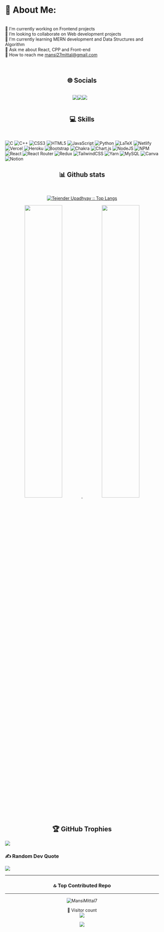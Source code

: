 # 💫 About Me:
<br>🔭 I'm currently working on Frontend projects<br>🤝 I’m looking to collaborate on Web development projects<br>🌱 I'm currently learning MERN development and Data Structures and Algorithm<br>💬 Ask me about React, CPP and Front-end<br>📧 How to reach me mansi27mittal@gmail.com<br><br><br>

<div>
<h2 align="center">🌐 Socials </h2>
<br/>

<div align="center"> 
<code><a href="https://github.com/MansiMittal7" target="_blank" rel="noreferrer"><img src="https://img.icons8.com/sf-regular-filled/48/null/github.png" /></a><a href="https://instagram.com/mansi.mittal_/?hl=en" target="_blank" rel="noreferrer"><img src="https://img.icons8.com/color/48/null/instagram-new--v1.png" /></a><a href="https://linkedin.com/in/mansi7mittal" target="_blank" rel="noreferrer"><img src="https://img.icons8.com/fluency/48/null/linkedin.png" /></a>  </code>
</div>
<br/>
</div>

<!-- ## 🌐 Socials:
[![Instagram](https://img.shields.io/badge/Instagram-%23E4405F.svg?logo=Instagram&logoColor=white)](https://instagram.com/mansi.mittal_) [![LinkedIn](https://img.shields.io/badge/LinkedIn-%230077B5.svg?logo=linkedin&logoColor=white)](https://linkedin.com/in/mansi7mittal)  -->

<!-- <br/> -->
<!-- # 💻 Skills: --><h2 align="center">💻 Skills</h2>
<br/>

![C](https://img.shields.io/badge/c-%2300599C.svg?style=for-the-badge&logo=c&logoColor=white) ![C++](https://img.shields.io/badge/c++-%2300599C.svg?style=for-the-badge&logo=c%2B%2B&logoColor=white) ![CSS3](https://img.shields.io/badge/css3-%231572B6.svg?style=for-the-badge&logo=css3&logoColor=white) ![HTML5](https://img.shields.io/badge/html5-%23E34F26.svg?style=for-the-badge&logo=html5&logoColor=white) ![JavaScript](https://img.shields.io/badge/javascript-%23323330.svg?style=for-the-badge&logo=javascript&logoColor=%23F7DF1E) ![Python](https://img.shields.io/badge/python-3670A0?style=for-the-badge&logo=python&logoColor=ffdd54) ![LaTeX](https://img.shields.io/badge/latex-%23008080.svg?style=for-the-badge&logo=latex&logoColor=white) ![Netlify](https://img.shields.io/badge/netlify-%23000000.svg?style=for-the-badge&logo=netlify&logoColor=#00C7B7) ![Vercel](https://img.shields.io/badge/vercel-%23000000.svg?style=for-the-badge&logo=vercel&logoColor=white) ![Heroku](https://img.shields.io/badge/heroku-%23430098.svg?style=for-the-badge&logo=heroku&logoColor=white) ![Bootstrap](https://img.shields.io/badge/bootstrap-%23563D7C.svg?style=for-the-badge&logo=bootstrap&logoColor=white) ![Chakra](https://img.shields.io/badge/chakra-%234ED1C5.svg?style=for-the-badge&logo=chakraui&logoColor=white) ![Chart.js](https://img.shields.io/badge/chart.js-F5788D.svg?style=for-the-badge&logo=chart.js&logoColor=white) ![NodeJS](https://img.shields.io/badge/node.js-6DA55F?style=for-the-badge&logo=node.js&logoColor=white) ![NPM](https://img.shields.io/badge/NPM-%23000000.svg?style=for-the-badge&logo=npm&logoColor=white) ![React](https://img.shields.io/badge/react-%2320232a.svg?style=for-the-badge&logo=react&logoColor=%2361DAFB) ![React Router](https://img.shields.io/badge/React_Router-CA4245?style=for-the-badge&logo=react-router&logoColor=white) ![Redux](https://img.shields.io/badge/redux-%23593d88.svg?style=for-the-badge&logo=redux&logoColor=white) ![TailwindCSS](https://img.shields.io/badge/tailwindcss-%2338B2AC.svg?style=for-the-badge&logo=tailwind-css&logoColor=white) ![Yarn](https://img.shields.io/badge/yarn-%232C8EBB.svg?style=for-the-badge&logo=yarn&logoColor=white) ![MySQL](https://img.shields.io/badge/mysql-%2300f.svg?style=for-the-badge&logo=mysql&logoColor=white) ![Canva](https://img.shields.io/badge/Canva-%2300C4CC.svg?style=for-the-badge&logo=Canva&logoColor=white) ![Notion](https://img.shields.io/badge/Notion-%23000000.svg?style=for-the-badge&logo=notion&logoColor=white)
<!-- # 📊 GitHub Stats:
![](https://github-readme-stats.vercel.app/api?username=MansiMittal7&theme=radical&hide_border=false&include_all_commits=false&count_private=true)<br/>
![](https://github-readme-streak-stats.herokuapp.com/?user=MansiMittal7&theme=radical&hide_border=false)<br/>
![](https://github-readme-stats.vercel.app/api/top-langs/?username=MansiMittal7&theme=radical&hide_border=false&include_all_commits=false&count_private=true&layout=compact) -->

<div>
    <h2 align="center"> 📊 Github stats </h2>
      <br/>
        <p align="center">
          <a href="https://github.com/MansiMittal7/">
          <img src="https://github-readme-stats.vercel.app/api/top-langs/?username=MansiMittal7&langs_count=6&theme=gruvbox&layout=compact&hide_border=true" alt="Tejender Upadhyay :: Top Langs" /></a>
        </p>
        <p align="center">
          <a href="https://github.com/MansiMittal7/">
          <img width="49.5%" src="https://github-readme-stats.vercel.app/api?username=MansiMittal7&show_icons=true&theme=gruvbox&hide_border=true" />
          <img width="49.5%" src="https://github-readme-streak-stats.herokuapp.com/?user=MansiMittal7&theme=gruvbox&hide_border=true" />
          </a>
       </p>
     <br>
     <br/>
  </div> 

<br/>


<h2 align="center"> 🏆 GitHub Trophies
  </h2>

![](https://github-profile-trophy.vercel.app/?username=MansiMittal7&theme=radical&no-frame=false&no-bg=false&margin-w=4)

### ✍️ Random Dev Quote
![](https://quotes-github-readme.vercel.app/api?type=vetical&theme=radical)

---
<!-- [![](https://visitcount.itsvg.in/api?id=MansiMittal7&icon=0&color=0)](https://visitcount.itsvg.in) -->
 <h3 align="center">
    🔝 Top Contributed Repo
  </h3>
  <hr>
  <div align="center">
    <p>
      <img src="https://github-contributor-stats.vercel.app/api?username=MansiMittal7&limit=5&theme=discord&combine_all_yearly_contributions=true" alt="MansiMittal7" />
    </p>
   </div> 



<p align="center"> 
  🤝 Visitor count<br>
  <img src="https://profile-counter.glitch.me/MansiMittal7/count.svg" />
</p>



<p align="center" width="100%">
  <img src="https://capsule-render.vercel.app/api?type=waving&color=gradient&height=60&section=footer&width=100"/>
</p>

<!-- Proudly created with GPRM ( https://gprm.itsvg.in ) -->
